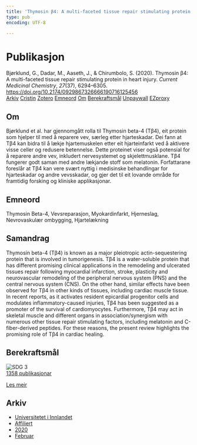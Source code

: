 ```yaml
---
title: 'Thymosin β4: A multi-faceted tissue repair stimulating protein in heart injury'
type: pub
encoding: UTF-8

---
```

<h1>Publikasjon</h1>
<article id="csl-bib-container-E7C48D3E" class="csl-bib-container">
  <div class="csl-bib-body"> <div class="csl-entry">Bjørklund, G., Dadar, M., Aaseth, J., &#38; Chirumbolo, S. (2020). Thymosin β4: A multi-faceted tissue repair stimulating protein in heart injury. <i>Current Medicinal Chemistry</i>, <i>27</i>(37), 6294–6305. <a href="https://doi.org/10.2174/0929867326666190716125456">https://doi.org/10.2174/0929867326666190716125456</a></div> </div>
  <div class="csl-bib-buttons">
    <a href="#taxonomy-article-E7C48D3E" alt="archive" class="csl-bib-button">Arkiv</a>
    <a href="https://app.cristin.no/results/show.jsf?id=1790073" alt="Cristin" class="csl-bib-button">Cristin</a>
    <a href="http://zotero.org/groups/5881554/items/E7C48D3E" alt="Zotero" class="csl-bib-button">Zotero</a>
    <a href="#keywords-article-E7C48D3E" alt="keywords" class="csl-bib-button">Emneord</a>
    <a href="#about-article-E7C48D3E" alt="about_pub" class="csl-bib-button">Om</a>
    <a href="#sdg-article-E7C48D3E" alt="sdg" class="csl-bib-button">Berekraftsmål</a>
    <a href="https://doi.org/10.2174/0929867326666190716125456" alt="Unpaywall" class="csl-bib-button">Unpaywall</a>
    <a href="https://doi.org/10.2174/0929867326666190716125456" alt="EZproxy" class="csl-bib-button">EZproxy</a>
  </div>
  <div id="csl-bib-meta-container-E7C48D3E"></div>
</article>
<div id="csl-bib-meta-E7C48D3E" class="csl-bib-meta">
  <article id="about-article-E7C48D3E" class="about_pub-article">
    <h1>Om</h1>
    Bjørklund et al. har gjennomgått rolla til Thymosin beta-4 (Tβ4), eit protein som hjelper til med å reparere vev, særleg etter hjarteskadar. Dei fann at Tβ4 kan bidra til å lækje hjartemuskelen etter eit hjarteinfarkt ved å aktivere visse celler og redusere betennelse. Dette proteinet viser også potensial for å reparere andre vev, inkludert nervesystemet og skjelettmusklane. Tβ4 fungerer godt saman med andre lækjande stoff som melatonin. Forfattarane foreslår at Tβ4 kan vere svært nyttig i medisinske behandlingar for hjarteskadar og andre vevsskadar, og gjer det til eit lovande område for framtidig forsking og kliniske applikasjonar.
  </article>
  <article id="keywords-article-E7C48D3E" class="keywords-article">
    <h1>Emneord</h1>
    Thymosin Beta-4, Vevsreparasjon, Myokardinfarkt, Hjerneslag, Nevrovaskulær ombygging, Hjartelækning
  </article>
  <article id="abstract-article-E7C48D3E" class="abstract-article">
    <h1>Samandrag</h1>
    Thymosin beta-4 (Tβ4) is known as a major pleiotropic actin-sequestering protein that is involved in tumorigenesis. Tβ4 is a water-soluble protein that has different promising clinical applications in the remodeling and ulcerated tissues repair following myocardial infarction, stroke, plasticity and neurovascular remodeling of the peripheral nervous system (PNS) and the central nervous system (CNS). On the other hand, similar effects have been observed for Tβ4 in other kinds of tissues, including cardiac muscle tissue. In recent reports, as it activates resident epicardial progenitor cells and modulates inflammatory-caused injuries, Tβ4 has been suggested as a promoter of the survival of cardiomyocytes. Furthermore, Tβ4 may act in skeletal muscle and different organs in association/synergism with numerous other tissue repair stimulating factors, including melatonin and C-fiber-derived peptides. For these reasons, the present review highlights the promising role of Tβ4 in cardiac healing.
  </article>
  <article id="sdg-article-E7C48D3E" class="sdg-article">
    <h1>Berekraftsmål</h1>
    <div class="sdg-container"><div id="sdg3" class="sdg">
        <img src="{{< params subfolder >}}images/sdg/sdg03_nn.png" class="image" alt="SDG 3">
        <div class="sdg-overlay">
          <a href="{{< params subfolder >}}nn/archive/?sdg=3#archive" class="sdg-publication-count"><span>1358</span> publikasjonar</a>
          <p><a href="https://fn.no/om-fn/fns-baerekraftsmaal/god-helse-og-livskvalitet?lang=nno-NO" class="sdg-read-more">Les meir</a></p>
        </div>
      </div></div>
  </article>
  <article id="taxonomy-article-E7C48D3E" class="taxonomy-article">
    <h1>Arkiv</h1>
    <ul>
      <li><a href="{{< params subfolder >}}nn/archive/?key=3DCRN523">Universitetet i Innlandet</a></li>
      <li><a href="{{< params subfolder >}}nn/archive/?key=II9RDAME">Affiliert</a></li>
      <li><a href="{{< params subfolder >}}nn/archive/?key=62EVJDH3">2020</a></li>
      <li><a href="{{< params subfolder >}}nn/archive/?key=IJYKWK8Z">Februar</a></li>
    </ul>
  </article>
</div>
